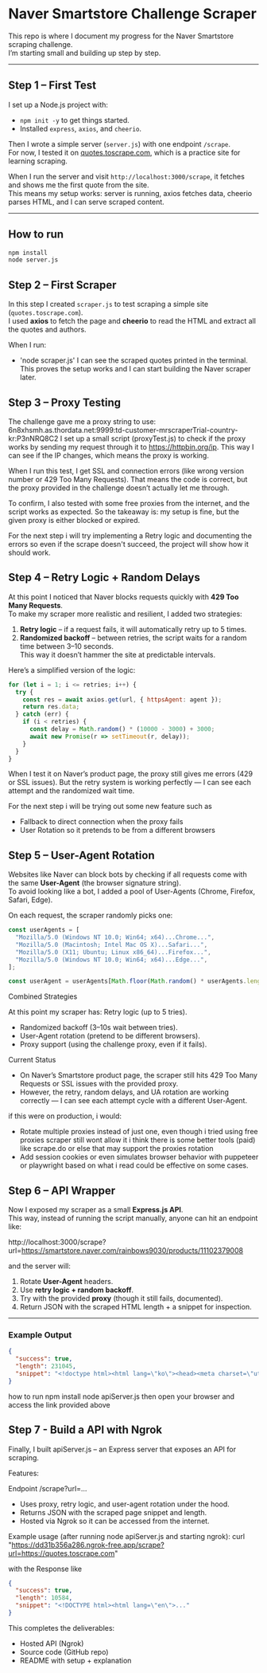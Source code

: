 # Naver Smartstore Challenge Scraper

This repo is where I document my progress for the Naver Smartstore scraping challenge.  
I’m starting small and building up step by step.

---

## Step 1 – First Test

I set up a Node.js project with:

- `npm init -y` to get things started.
- Installed `express`, `axios`, and `cheerio`.

Then I wrote a simple server (`server.js`) with one endpoint `/scrape`.  
For now, I tested it on [quotes.toscrape.com](https://quotes.toscrape.com), which is a practice site for learning scraping.

When I run the server and visit `http://localhost:3000/scrape`, it fetches and shows me the first quote from the site.  
This means my setup works: server is running, axios fetches data, cheerio parses HTML, and I can serve scraped content.

---

## How to run

```bash
npm install
node server.js
```


## Step 2 – First Scraper
In this step I created `scraper.js` to test scraping a simple site (`quotes.toscrape.com`).  
I used **axios** to fetch the page and **cheerio** to read the HTML and extract all the quotes and authors.  

When I run:
- 'node scraper.js'
I can see the scraped quotes printed in the terminal. This proves the setup works and I can start building the Naver scraper later.

## Step 3 – Proxy Testing
The challenge gave me a proxy string to use: 6n8xhsmh.as.thordata.net:9999:td-customer-mrscraperTrial-country-kr:P3nNRQ8C2
I set up a small script (proxyTest.js) to check if the proxy works by sending my request through it to https://httpbin.org/ip.
This way I can see if the IP changes, which means the proxy is working.

When I run this test, I get SSL and connection errors (like wrong version number or 429 Too Many Requests).
That means the code is correct, but the proxy provided in the challenge doesn’t actually let me through.

To confirm, I also tested with some free proxies from the internet, and the script works as expected.
So the takeaway is: my setup is fine, but the given proxy is either blocked or expired.

For the next step i will try implementing a Retry logic and documenting the errors so even if the scrape doesn't succeed,
the project will show how it should work.

## Step 4 – Retry Logic + Random Delays  

At this point I noticed that Naver blocks requests quickly with **429 Too Many Requests**.  
To make my scraper more realistic and resilient, I added two strategies:  

1. **Retry logic** – if a request fails, it will automatically retry up to 5 times.  
2. **Randomized backoff** – between retries, the script waits for a random time between 3–10 seconds.  
   This way it doesn’t hammer the site at predictable intervals.  

Here’s a simplified version of the logic:  

```js
for (let i = 1; i <= retries; i++) {
  try {
    const res = await axios.get(url, { httpsAgent: agent });
    return res.data;
  } catch (err) {
    if (i < retries) {
      const delay = Math.random() * (10000 - 3000) + 3000;
      await new Promise(r => setTimeout(r, delay));
    }
  }
}
```

When I test it on Naver’s product page, the proxy still gives me errors (429 or SSL issues).
But the retry system is working perfectly — I can see each attempt and the randomized wait time.

For the next step i will be trying out some new feature such as
- Fallback to direct connection when the proxy fails
- User Rotation so it pretends to be from a different browsers

## Step 5 – User-Agent Rotation  

Websites like Naver can block bots by checking if all requests come with the same **User-Agent** (the browser signature string).  
To avoid looking like a bot, I added a pool of User-Agents (Chrome, Firefox, Safari, Edge).  

On each request, the scraper randomly picks one:  

```js
const userAgents = [
  "Mozilla/5.0 (Windows NT 10.0; Win64; x64)...Chrome...",
  "Mozilla/5.0 (Macintosh; Intel Mac OS X)...Safari...",
  "Mozilla/5.0 (X11; Ubuntu; Linux x86_64)...Firefox...",
  "Mozilla/5.0 (Windows NT 10.0; Win64; x64)...Edge...",
];

const userAgent = userAgents[Math.floor(Math.random() * userAgents.length)];

```
Combined Strategies

At this point my scraper has:
Retry logic (up to 5 tries).
- Randomized backoff (3–10s wait between tries).
- User-Agent rotation (pretend to be different browsers).
- Proxy support (using the challenge proxy, even if it fails).

Current Status

- On Naver’s Smartstore product page, the scraper still hits 429 Too Many Requests or SSL issues with the provided proxy.
- However, the retry, random delays, and UA rotation are working correctly — I can see each attempt cycle with a different User-Agent.

if this were on production, i would:
 - Rotate multiple proxies instead of just one, even though i tried using free proxies scraper still wont allow it i think there is some better tools (paid) like scrape.do or else that may support the proxies rotation
 - Add session cookies or even simulates browser behavior with puppeteer or playwright based on what i read could be effective on some cases.

 ## Step 6 – API Wrapper  

Now I exposed my scraper as a small **Express.js API**.  
This way, instead of running the script manually, anyone can hit an endpoint like:

http://localhost:3000/scrape?url=https://smartstore.naver.com/rainbows9030/products/11102379008

and the server will:  
1. Rotate **User-Agent** headers.  
2. Use **retry logic + random backoff**.  
3. Try with the provided **proxy** (though it still fails, documented).  
4. Return JSON with the scraped HTML length + a snippet for inspection.

---

### Example Output  

```json
{
  "success": true,
  "length": 231045,
  "snippet": "<!doctype html><html lang=\"ko\"><head><meta charset=\"utf-8\">..."
}
```

how to run 
npm install
node apiServer.js
then open your browser and access the link provided above 

 ## Step 7 - Build a API with Ngrok

Finally, I built apiServer.js – an Express server that exposes an API for scraping.

Features:

Endpoint /scrape?url=...
- Uses proxy, retry logic, and user-agent rotation under the hood.
- Returns JSON with the scraped page snippet and length.
- Hosted via Ngrok so it can be accessed from the internet.

Example usage (after running node apiServer.js and starting ngrok): 
curl "https://dd31b356a286.ngrok-free.app/scrape?url=https://quotes.toscrape.com"

with the Response like 
```json
{
  "success": true,
  "length": 10584,
  "snippet": "<!DOCTYPE html><html lang=\"en\">..."
}
```
This completes the deliverables:
- Hosted API (Ngrok)
- Source code (GitHub repo)
- README with setup + explanation